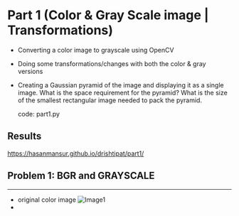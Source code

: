 # Part 1 (Color & Gray Scale image | Transformations)

 - Converting a color image to grayscale using OpenCV
 - Doing some transformations/changes with both the color & gray versions
 - Creating a Gaussian pyramid of the image and displaying it as a single image.
   What is the space requirement for the pyramid?
   What is the size of the smallest rectangular image needed to pack the pyramid.

   code: part1.py

Results
-------
https://hasanmansur.github.io/drishtipat/part1/

## Problem 1: BGR and GRAYSCALE
--------------------------------
- original color image
![Image1](https://hasanmansur.github.io/drishtipat/part1/original.jpg)
- 
